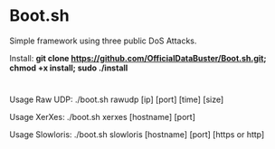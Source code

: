 # Boot.sh
Simple framework using three public DoS Attacks.

Install: **git clone https://github.com/OfficialDataBuster/Boot.sh.git; chmod +x install; sudo ./install**

#

Usage Raw UDP: ./boot.sh rawudp [ip] [port] [time] [size]

Usage XerXes: ./boot.sh xerxes [hostname] [port]

Usage Slowloris: ./boot.sh slowloris [hostname] [port] [https or http]
